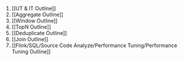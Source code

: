 1. [[UT & IT Outline]]
2. [[Aggregate Outline]]
3. [[Window Outline]]
4. [[TopN Outline]]
5. [[Deduplicate Outline]]
6. [[Join Outline]]
7. [[Flink/SQL/Source Code Analyze/Performance Tuning/Performance Tuning Outline]]

